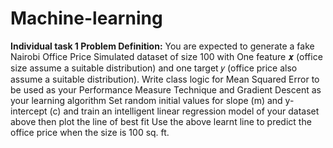 # Machine-learning

**Individual task 1
Problem Definition:**
You are expected to generate a fake Nairobi Office Price Simulated dataset of size 100 with One
feature 𝒙 (office size assume a suitable distribution) and one target 𝑦 (office price also assume a
suitable distribution).
Write class logic for Mean Squared Error to be used as your Performance Measure Technique
and Gradient Descent as your learning algorithm
Set random initial values for slope (m) and y-intercept (c) and train an intelligent linear regression
model of your dataset above then plot the line of best fit
Use the above learnt line to predict the office price when the size is 100 sq. ft.
